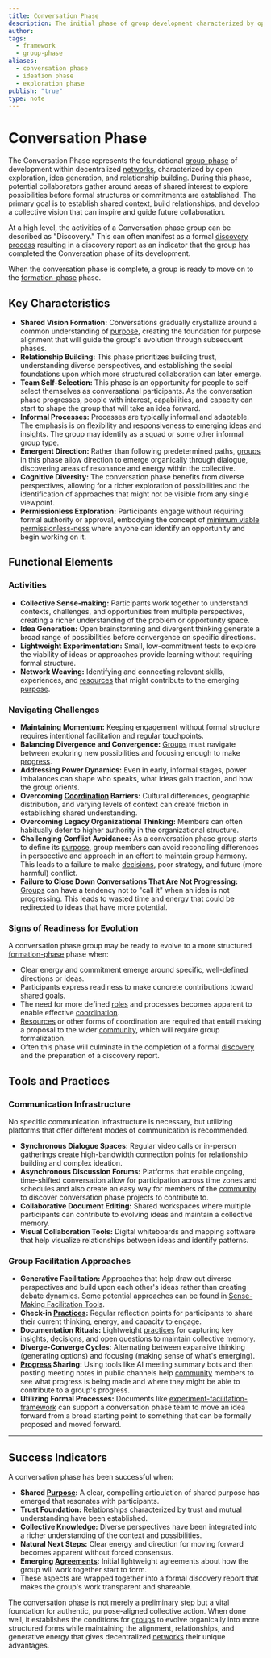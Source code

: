 ```yaml
---
title: Conversation Phase
description: The initial phase of group development characterized by open exploration, relationship building, and vision formation that establishes the foundation for emergent collective action.
author: 
tags:
  - framework
  - group-phase
aliases:
  - conversation phase
  - ideation phase
  - exploration phase
publish: "true"
type: note
---
```


# Conversation Phase

The Conversation Phase represents the foundational [group-phase](/artifacts/guides/dao-primitives-framework/group-phase/group-phase.md) of development within decentralized [networks](/tags/networks.md), characterized by open exploration, idea generation, and relationship building. During this phase, potential collaborators gather around areas of shared interest to explore possibilities before formal structures or commitments are established. The primary goal is to establish shared context, build relationships, and develop a collective vision that can inspire and guide future collaboration.

At a high level, the activities of a Conversation phase group can be described as "Discovery." This can often manifest as a formal [discovery process](/drafts/pdf-old/old-original-structure/discovery/discovery.md) resulting in a discovery report as an indicator that the group has completed the Conversation phase of its development.

When the conversation phase is complete, a group is ready to move on to the [formation-phase](/artifacts/guides/dao-primitives-framework/group-phase/formation-phase.md) phase.

## Key Characteristics

- **Shared Vision Formation:** Conversations gradually crystallize around a common understanding of [purpose](/tags/purpose.md), creating the foundation for purpose alignment that will guide the group's evolution through subsequent phases.
- **Relationship Building:** This phase prioritizes building trust, understanding diverse perspectives, and establishing the social foundations upon which more structured collaboration can later emerge.
- **Team Self-Selection:** This phase is an opportunity for people to self-select themselves as conversational participants. As the conversation phase progresses, people with interest, capabilities, and capacity can start to shape the group that will take an idea forward.
- **Informal Processes:** Processes are typically informal and adaptable. The emphasis is on flexibility and responsiveness to emerging ideas and insights. The group may identify as a squad or some other informal group type.
- **Emergent Direction:** Rather than following predetermined paths, [groups](/tags/groups.md) in this phase allow direction to emerge organically through dialogue, discovering areas of resonance and energy within the collective.
- **Cognitive Diversity:** The conversation phase benefits from diverse perspectives, allowing for a richer exploration of possibilities and the identification of approaches that might not be visible from any single viewpoint.
- **Permissionless Exploration:** Participants engage without requiring formal authority or approval, embodying the concept of [minimum viable permissionless-ness](/artifacts/articles/network-evolution%201/Minimum%20Viable%20Permissionless-ness.md) where anyone can identify an opportunity and begin working on it.

## Functional Elements

### Activities

- **Collective Sense-making:** Participants work together to understand contexts, challenges, and opportunities from multiple perspectives, creating a richer understanding of the problem or opportunity space.
- **Idea Generation:** Open brainstorming and divergent thinking generate a broad range of possibilities before convergence on specific directions.
- **Lightweight Experimentation:** Small, low-commitment tests to explore the viability of ideas or approaches provide learning without requiring formal structure.
- **Network Weaving:** Identifying and connecting relevant skills, experiences, and [resources](/tags/resources.md) that might contribute to the emerging [purpose](/tags/purpose.md).

### Navigating Challenges

- **Maintaining Momentum:** Keeping engagement without formal structure requires intentional facilitation and regular touchpoints.
- **Balancing Divergence and Convergence:** [Groups](/tags/groups.md) must navigate between exploring new possibilities and focusing enough to make [progress](/tags/progress.md).
- **Addressing Power Dynamics:** Even in early, informal stages, power imbalances can shape who speaks, what ideas gain traction, and how the group orients.
- **Overcoming [Coordination](/tags/coordination.md) Barriers:** Cultural differences, geographic distribution, and varying levels of context can create friction in establishing shared understanding.
- **Overcoming Legacy Organizational Thinking:** Members can often habitually defer to higher authority in the organizational structure.
- **Challenging Conflict Avoidance:** As a conversation phase group starts to define its [purpose](/tags/purpose.md), group members can avoid reconciling differences in perspective and approach in an effort to maintain group harmony. This leads to a failure to make [decisions](/tags/decisions.md), poor strategy, and future (more harmful) conflict.
- **Failure to Close Down Conversations That Are Not Progressing:** [Groups](/tags/groups.md) can have a tendency not to "call it" when an idea is not progressing. This leads to wasted time and energy that could be redirected to ideas that have more potential.

### Signs of Readiness for Evolution

A conversation phase group may be ready to evolve to a more structured [formation-phase](/artifacts/guides/dao-primitives-framework/group-phase/formation-phase.md) phase when:

- Clear energy and commitment emerge around specific, well-defined directions or ideas.
- Participants express readiness to make concrete contributions toward shared goals.
- The need for more defined [roles](/tags/roles.md) and processes becomes apparent to enable effective [coordination](/tags/coordination.md).
- [Resources](/tags/resources.md) or other forms of coordination are required that entail making a proposal to the wider [community](/tags/community.md), which will require group formalization.
- Often this phase will culminate in the completion of a formal [discovery](/drafts/pdf-old/old-original-structure/discovery/discovery.md) and the preparation of a discovery report.

## Tools and Practices

### Communication Infrastructure

No specific communication infrastructure is necessary, but utilizing platforms that offer different modes of communication is recommended.

- **Synchronous Dialogue Spaces:** Regular video calls or in-person gatherings create high-bandwidth connection points for relationship building and complex ideation.
- **Asynchronous Discussion Forums:** Platforms that enable ongoing, time-shifted conversation allow for participation across time zones and schedules and also create an easy way for members of the [community](/tags/community.md) to discover conversation phase projects to contribute to.
- **Collaborative Document Editing:** Shared workspaces where multiple participants can contribute to evolving ideas and maintain a collective memory.
- **Visual Collaboration Tools:** Digital whiteboards and mapping software that help visualize relationships between ideas and identify patterns.

### Group Facilitation Approaches

- **Generative Facilitation:** Approaches that help draw out diverse perspectives and build upon each other's ideas rather than creating debate dynamics. Some potential approaches can be found in [Sense-Making Facilitation Tools](/notes/dao-primitives/implementation/guides/sense-making-facilitation-tools.md).
- **Check-in [Practices](/tags/practices.md):** Regular reflection points for participants to share their current thinking, energy, and capacity to engage.
- **Documentation Rituals:** Lightweight [practices](/tags/practices.md) for capturing key insights, [decisions](/tags/decisions.md), and open questions to maintain collective memory.
- **Diverge-Converge Cycles:** Alternating between expansive thinking (generating options) and focusing (making sense of what's emerging).
- **[Progress](/tags/progress.md) Sharing:** Using tools like AI meeting summary bots and then posting meeting notes in public channels help [community](/tags/community.md) members to see what progress is being made and where they might be able to contribute to a group's progress.
- **Utilizing Formal Processes:** Documents like [experiment-facilitation-framework](/experiment-facilitation-framework.md) can support a conversation phase team to move an idea forward from a broad starting point to something that can be formally proposed and moved forward.

---

## Success Indicators

A conversation phase has been successful when:

- **Shared [Purpose](/tags/purpose.md):** A clear, compelling articulation of shared purpose has emerged that resonates with participants.
- **Trust Foundation:** Relationships characterized by trust and mutual understanding have been established.
- **Collective Knowledge:** Diverse perspectives have been integrated into a richer understanding of the context and possibilities.
- **Natural Next Steps:** Clear energy and direction for moving forward becomes apparent without forced consensus.
- **Emerging [Agreements](/tags/agreements.md):** Initial lightweight agreements about how the group will work together start to form.
- These aspects are wrapped together into a formal discovery report that makes the group's work transparent and shareable.

The conversation phase is not merely a preliminary step but a vital foundation for authentic, purpose-aligned collective action. When done well, it establishes the conditions for [groups](/tags/groups.md) to evolve organically into more structured forms while maintaining the alignment, relationships, and generative energy that gives decentralized [networks](/tags/networks.md) their unique advantages.

